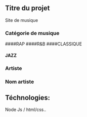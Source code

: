 
## Titre du projet
Site de musique

### Catégorie de musique
  ####RAP
  ####R&B
  ####CLASSIQUE
 #### JAZZ
 ### Artiste
### Nom artiste


 ## Téchnologies:

 Node Js / html/css..
